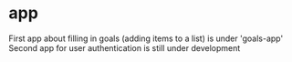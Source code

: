 # app
First app about filling in goals (adding items to a list) is under 'goals-app'<br />
Second app for user authentication is still under development
